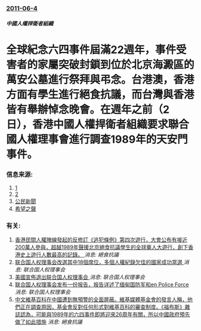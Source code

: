 ### [2011-06-4](/news/2011/06/4/index.md)

##### 中國人權捍衛者組織
# 全球紀念六四事件屆滿22週年，事件受害者的家屬突破封鎖到位於北京海澱區的萬安公墓進行祭拜與弔念。台港澳，香港方面有學生進行絕食抗議，而台灣與香港皆有舉辦悼念晚會。在週年之前（2日），香港中國人權捍衛者組織要求聯合國人權理事會進行調查1989年的天安門事件。




### 信息来源:

1. [1](https://web.archive.org/web/20160304192758/http://big5.soundofhope.org/programs/162/190341-1.asp)
2. [2](https://archive.is/20130503105130/http://www.soundofhope.org/programs/162/190206-1.asp)
3. [公民新聞](http://www.peopo.org/portal.php?op=viewPost&articleId=83907)
4. [希望之聲](https://web.archive.org/web/20110701112211/http://big5.soundofhope.org/programs/162/190363-1.asp)

### 有关:

1. [香港民間人權陣線發起的反修訂《逃犯條例》第四次遊行，大會公布有接近200萬人參與，超越1989年聲援北京絕食抗議學生的全球華人大遊行，創下香港史上遊行人數最高的記錄。 ](/news/2019/06/16/香港民間人權陣線發起的反修訂-逃犯條例-第四次遊行-大會公布有接近200萬人參與-超越1989年聲援北京絕食抗議學生的全.md) _消息: 絕食抗議_
2. [联合国人权理事会改選其中18個席位，多個人權紀錄欠佳的國家成功當選 ](/news/2018/10/12/联合国人权理事会改選其中18個席位-多個人權紀錄欠佳的國家成功當選.md) _消息: 联合国人权理事会_
3. [美國宣佈退出联合国人权理事会 ](/news/2018/06/19/美國宣佈退出联合国人权理事会.md) _消息: 联合国人权理事会_
4. [联合国人权理事会发布一份报告，报告详述了缅甸国防军和en Police Force ](/news/2017/02/3/联合国人权理事会发布一份报告-报告详述了缅甸国防军和en-Police-Force.md) _消息: 联合国人权理事会_
5. [中文維基百科在中國遭到無預警的全面屏蔽。維基媒體基金會的發言人稱，他們正在調查原因，基金會反對任何形式對維基百科的審查制度。《福布斯》雜誌認為，可能與1989年的六四事件即將迎來26周年有關，所以中國政府預先做了如此措施](/news/2015/05/18/中文維基百科在中國遭到無預警的全面屏蔽-維基媒體基金會的發言人稱-他們正在調查原因-基金會反對任何形式對維基百科的審查制.md) _消息: 絕食抗議_
